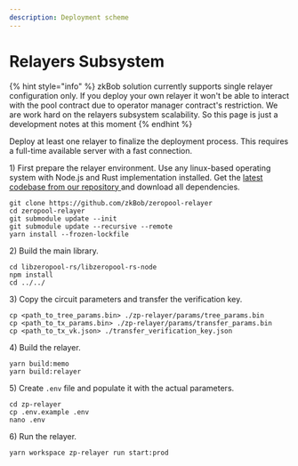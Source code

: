 ```yaml
---
description: Deployment scheme
---
```


# Relayers Subsystem

{% hint style="info" %}
zkBob solution currently supports single relayer configuration only. If you deploy your own relayer it won't be able to interact with the pool contract due to operator manager contract's restriction. We are work hard on the relayers subsystem scalability. So this page is just a development notes at this moment
{% endhint %}

Deploy at least one relayer to finalize the deployment process. This requires a full-time available server with a fast connection.

1\) First prepare the relayer environment. Use any linux-based operating system with Node.js and Rust implementation installed. Get the [latest codebase from our repository ](https://github.com/zkBob/zeropool-relayer)and download all dependencies.

```
git clone https://github.com/zkBob/zeropool-relayer
cd zeropool-relayer
git submodule update --init
git submodule update --recursive --remote
yarn install --frozen-lockfile
```

2\) Build the main library.

```
cd libzeropool-rs/libzeropool-rs-node
npm install
cd ../../
```

3\) Copy the circuit parameters and transfer the verification key.

```
cp <path_to_tree_params.bin> ./zp-relayer/params/tree_params.bin
cp <path_to_tx_params.bin> ./zp-relayer/params/transfer_params.bin
cp <path_to_tx_vk.json> ./transfer_verification_key.json
```

4\) Build the relayer.

```
yarn build:memo
yarn build:relayer
```

5\) Create `.env` file and populate it with the actual parameters.

```
cd zp-relayer
cp .env.example .env
nano .env
```

6\) Run the relayer.

```
yarn workspace zp-relayer run start:prod
```
